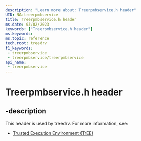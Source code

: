 ```yaml
---
description: "Learn more about: Treerpmbservice.h header"
UID: NA:treerpmbservice
title: Treerpmbservice.h header
ms.date: 03/02/2023
keywords: ["Treerpmbservice.h header"]
ms.keywords: 
ms.topic: reference
tech.root: treedrv
f1_keywords:
 - treerpmbservice
 - treerpmbservice/treerpmbservice
api_name:
 - treerpmbservice
---
```


# Treerpmbservice.h header

## -description

This header is used by treedrv. For more information, see:

- [Trusted Execution Environment (TrEE)](../_treedrv/index.md)
